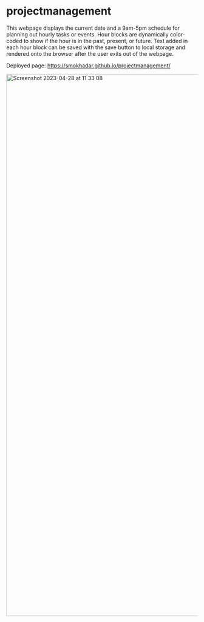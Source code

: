 # projectmanagement

This webpage displays the current date and a 9am-5pm schedule for planning out hourly tasks or events. Hour blocks are dynamically color-coded to show if the hour is in the past, present, or future. Text added in each hour block can be saved with the save button to local storage and rendered onto the browser after the user exits out of the webpage.

Deployed page: https://smokhadar.github.io/projectmanagement/

<img width="1429" alt="Screenshot 2023-04-28 at 11 33 08" src="https://user-images.githubusercontent.com/127573523/235226388-dcb6d1c4-c203-42b8-91f6-038051ab7ea9.png">
